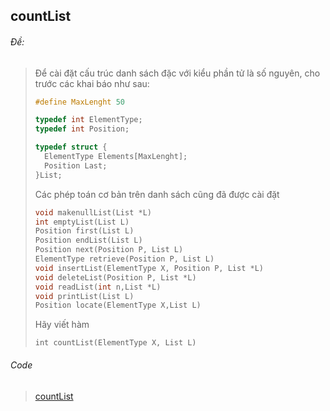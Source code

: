 ## countList
###### Đề:
> Để cài đặt cấu trúc danh sách đặc với kiểu phần tử là số nguyên, cho trước các khai báo như sau:
>```c
>#define MaxLenght 50
>
>typedef int ElementType;
>typedef int Position;
>
>typedef struct {
>	ElementType Elements[MaxLenght];
>	Position Last;
>}List;
>```
>Các phép toán cơ bản trên danh sách cũng đã được cài đặt
>```c
>void makenullList(List *L)
>int emptyList(List L)
>Position first(List L)
>Position endList(List L)
>Position next(Position P, List L)
>ElementType retrieve(Position P, List L)
>void insertList(ElementType X, Position P, List *L)
>void deleteList(Position P, List *L)
>void readList(int n,List *L)
>void printList(List L)
>Position locate(ElementType X,List L)
>```
>Hãy viết hàm
>```
>int countList(ElementType X, List L)
>```

###### Code
> [countList](https://github.com/huyluongme/Data-Structures/blob/main/Danh_sach_dac/Ap_dung_danh_sach_dac_cac_so_nguyen/countList.c)
